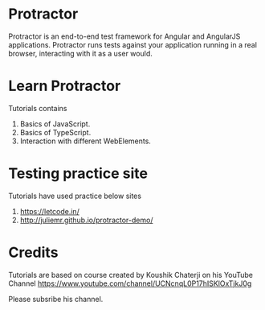 # Protractor
Protractor is an end-to-end test framework for Angular and AngularJS applications. Protractor runs tests against your application running in a real browser, interacting with it as a user would.

# Learn Protractor
Tutorials contains
  1. Basics of JavaScript.
  2. Basics of TypeScript.
  3. Interaction with different WebElements.
  
# Testing practice site
Tutorials have used practice below sites
  1. https://letcode.in/
  2. http://juliemr.github.io/protractor-demo/
  
 # Credits
 Tutorials are based on course created by Koushik Chaterji on his YouTube Channel https://www.youtube.com/channel/UCNcnqL0P17hISKlOxTjkJ0g
 
 Please subsribe his channel.
